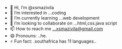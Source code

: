 - 👋 Hi, I’m @xsmazivila
- 👀 I’m interested in ...coding
- 🌱 I’m currently learning ...web development
- 💞️ I’m looking to collaborate on ...html,css.java script
- 📫 How to reach me ...xsmazivila@gmail.com
- 😄 Pronouns: ..he.
- ⚡ Fun fact: .southafrica has 11 languages..

<!---
xsmazivila/xsmazivila is a ✨ special ✨ repository because its `README.md` (this file) appears on your GitHub profile.
You can click the Preview link to take a look at your changes.
--->
